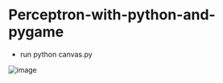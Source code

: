 # Perceptron-with-python-and-pygame

-  run python canvas.py

![image](https://user-images.githubusercontent.com/34369026/182394959-a8f02c21-e7d6-4fef-abb0-5118e9ff1989.png)
